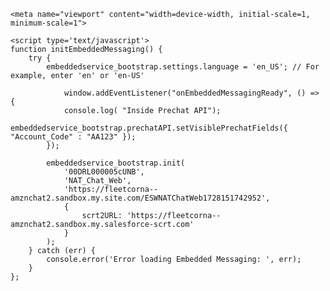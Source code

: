 <html>
<body>

	<meta name="viewport" content="width=device-width, initial-scale=1, minimum-scale=1">
	
	<script type='text/javascript'>
	function initEmbeddedMessaging() {
		try {
			embeddedservice_bootstrap.settings.language = 'en_US'; // For example, enter 'en' or 'en-US'

     			window.addEventListener("onEmbeddedMessagingReady", () => {
				console.log( "Inside Prechat API");
    				embeddedservice_bootstrap.prechatAPI.setVisiblePrechatFields({ "Account_Code" : "AA123" });
			});

			embeddedservice_bootstrap.init(
				'00DRL000005cUNB',
				'NAT_Chat_Web',
				'https://fleetcorna--amznchat2.sandbox.my.site.com/ESWNATChatWeb1728151742952',
				{
					scrt2URL: 'https://fleetcorna--amznchat2.sandbox.my.salesforce-scrt.com'
				}
			);
		} catch (err) {
			console.error('Error loading Embedded Messaging: ', err);
		}
	};
</script>
<script type='text/javascript' src='https://fleetcorna--amznchat2.sandbox.my.site.com/ESWNATChatWeb1728151742952/assets/js/bootstrap.min.js' onload='initEmbeddedMessaging()'></script>

</body>
</html>
